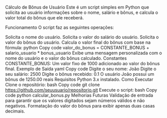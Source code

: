 Cálculo de Bônus de Usuário
Este é um script simples em Python que solicita ao usuário informações sobre o nome, salário e bônus, e calcula o valor total do bônus que ele receberá.

Funcionamento
O script faz as seguintes operações:

Solicita o nome do usuário.
Solicita o valor do salário do usuário.
Solicita o valor do bônus do usuário.
Calcula o valor final do bônus com base na fórmula:
python
Copy code
valor_do_bonus = CONSTANTE_BONUS + salario_usuario * bonus_usuario
Exibe uma mensagem personalizada com o nome do usuário e o valor do bônus calculado.
Constantes
CONSTANTE_BONUS: Um valor fixo de 1000 adicionado ao valor do bônus final.
Exemplo de Saída
yaml
Copy code
Digite o seu nome: João
Digite o seu salário: 2500
Digite o bônus recebido: 0.1
O usuário João possui um bônus de 1250.00 reais
Requisitos
Python 3.x instalado.
Como Executar
Clone o repositório:
bash
Copy code
git clone https://github.com/seuusuario/repositorio.git
Execute o script:
bash
Copy code
python calcular_bonus.py
Melhorias Futuras
Validação de entrada para garantir que os valores digitados sejam números válidos e não negativos.
Formatação do valor do bônus para exibir apenas duas casas decimais.
